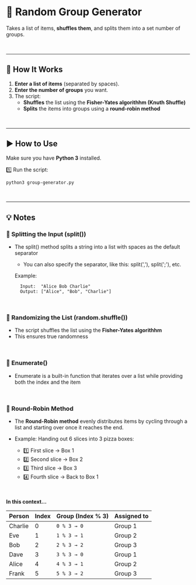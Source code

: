 # 🎲 Random Group Generator

Takes a list of items, **shuffles them**, and splits them into a set number of groups. 

<br>

---

## 🚀 How It Works
1. **Enter a list of items** (separated by spaces).
2. **Enter the number of groups** you want.
3. The script:
   - **Shuffles** the list using the **Fisher-Yates algorithhm (Knuth Shuffle)** 
   - **Splits** the items into groups using a **round-robin method** 

<br>

---

## ▶ How to Use
Make sure you have **Python 3** installed.

1️⃣ Run the script:
```sh
python3 group-generator.py
```

<br>

---
## 💡 Notes

### 📌 Splitting the Input (split())
- The split() method splits a string into a list with spaces as the default separator
  - You can also specify the separator, like this: split(','), split(';'), etc.
 
  Example:
  ```vbnet
    Input:  "Alice Bob Charlie"
    Output: ["Alice", "Bob", "Charlie"]
  ```

<br>

### 📌 Randomizing the List (random.shuffle())
- The script shuffles the list using the **Fisher-Yates algorithhm**
- This ensures true randomness
  
<br>

### 📌 Enumerate()
- Enumerate is a built-in function that iterates over a list while providing both the index and the item


<br>

### 📌 Round-Robin Method
- The **Round-Robin method** evenly distributes items by cycling through a list and starting over once it reaches the end.

- Example: Handing out 6 slices into 3 pizza boxes:
  -   1️⃣ First slice → Box 1
  -   2️⃣ Second slice → Box 2
  -   3️⃣ Third slice → Box 3
  -   4️⃣ Fourth slice → Back to Box 1

<br>

**In this context...**

| **Person**  | **Index** | **Group (Index % 3)** | **Assigned to** |
|------------|---------|-------------------|--------------|
| Charlie    | 0       | `0 % 3 → 0`       | Group 1      |
| Eve        | 1       | `1 % 3 → 1`       | Group 2      |
| Bob        | 2       | `2 % 3 → 2`       | Group 3      |
| Dave       | 3       | `3 % 3 → 0`       | Group 1      |
| Alice      | 4       | `4 % 3 → 1`       | Group 2      |
| Frank      | 5       | `5 % 3 → 2`       | Group 3      |


